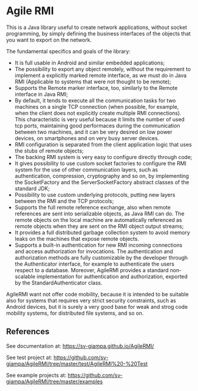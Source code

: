 # Agile RMI
This is a Java library useful to create network applications, without socket programming, by
simply defining the business interfaces of the objects that you want to export on the network.

The fundamental specifics and goals of the library:
- It is full usable in Android and similar embedded applications;
- The possibility to export any object remotely, without the requirement to implement a explicitly marked remote interface, as we must do in Java RMI (Applicable to systems that were not thought to be remote);
- Supports the Remote marker interface, too, similarly to the Remote interface in Java RMI;
- By default, it tends to execute all the communication tasks for two machines on a single TCP connection (when possible, for example, when the client does not explicitly create multiple RMI connections). This characteristic is very useful because it limits the number of used tcp ports, maintaining good performaces during the communication between two machines, and it can be very desired on low power devices, on smartphones and on very busy server devices.
- RMI configuration is separated from the client application logic that uses the stubs of remote objects;
- The backing RMI system is very easy to configure directly through code;
- It gives possibility to use custom socket factories to configure the RMI system for the use of other communication layers, such as authentication, compression, cryptography and so on, by implementing the SocketFactory and  the ServerSocketFactory abstract classes of the standard JDK;
- Possibility to use custom underlying protocols, putting new layers between the RMI and the TCP protocols;
- Supports the full remote reference exchange, also when remote references are sent into serializable objects, as Java RMI can do. The remote objects on the local machine are automatically referenced as remote objects when they are sent on the RMI object output streams;
- It provides a full distributed garbage collection system to avoid memory leaks on the machines that expose remote objects.
- Supports a built-in authentication for new RMI incoming connections and access authorization for invocations. The authentication and authorization methods are fully customizable by the developer through the Authenticator interface, for example to authenticate the users respect to a database. Moreover, AgileRMI provides a standard non-scalable implementation for authentication and authorization, exported by the StandardAuthenticator class.

AgileRMI want not offer code mobility, because it is intended to be suitable also for systems that requires very strict security constraints, such as Android devices, but it is surely a very good base for weak and strog code mobility systems, for distributed file systems, and so on.

## References
See documentation at: https://sv-giampa.github.io/AgileRMI/

See test project at: https://github.com/sv-giampa/AgileRMI/tree/master/test/AgileRMI%20-%20Test

See example projects at: https://github.com/sv-giampa/AgileRMI/tree/master/examples
